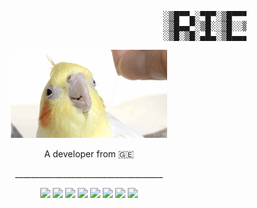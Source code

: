<pre align="center">
                                            ░▒█▀▀▄░▀█▀░▒█▀▀▀█░▒█▄░▒█░▒█▀▀▀░▒█░░░░█▀▀▄
                                            ░▒█▄▄▀░▒█░░▒█░░▒█░▒█▒█▒█░▒█▀▀▀░▒█░░░▒█▄▄█
                                            ░▒█░▒█░▄█▄░▒█▄▄▄█░▒█░░▀█░▒█▄▄▄░▒█▄▄█▒█░▒█
</pre>

<p align="center">
  <img src="cockatiel.gif" alt="Cockatiel" width="250"/>
</p>

<p align="center">A developer from 🇬🇪</p>

<p align="center">_____________________________________</p>

<p align="center">
  <img src="https://img.shields.io/badge/Unreal%20Engine-313131?style=for-the-badge&logo=unrealengine&logoColor=white" />
  <img src="https://img.shields.io/badge/Linux-FCC624?style=for-the-badge&logo=linux&logoColor=black" />
  <img src="https://img.shields.io/badge/Lua-2C2D72?style=for-the-badge&logo=lua&logoColor=white" />
  <img src="https://img.shields.io/badge/Luau-000000?style=for-the-badge&logo=roblox&logoColor=white" />
  <img src="https://img.shields.io/badge/C%23-239120?style=for-the-badge&logo=c-sharp&logoColor=white" />
  <img src="https://img.shields.io/badge/HTML-E34F26?style=for-the-badge&logo=html5&logoColor=white" />
  <img src="https://img.shields.io/badge/CSS-1572B6?style=for-the-badge&logo=css3&logoColor=white" />
  <img src="https://img.shields.io/badge/JavaScript-F7DF1E?style=for-the-badge&logo=javascript&logoColor=black" />
</p>
